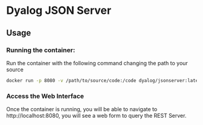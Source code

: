 # Dyalog JSON Server
## Usage
### Running the container:
Run the container with the following command changing the path to your source
```sh
docker run -p 8080 -v /path/to/source/code:/code dyalog/jsonserver:latest
```
### Access the Web Interface

Once the container is running, you will be able to navigate to http://localhost:8080, you will see a web form to query the REST Server.

